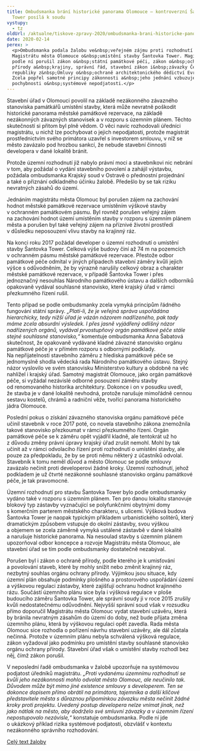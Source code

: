 ```yaml
---
title: Ombudsmanka brání historické panorama Olomouce – kontroverzní Šantovka
  Tower posílá k soudu
vystupy:
  - tz
oldUrl: /aktualne/tiskove-zpravy-2020/ombudsmanka-brani-historicke-panorama-olomouce-kontroverzni-santovka-tower-posila-k-soudu/
date: 2020-02-14
perex: >
  <p>Ombudsmanka podala žalobu ve&nbsp;veřejném zájmu proti rozhodnutí
  Magistrátu města Olomouce o&nbsp;umístění stavby Šantovka Tower. Magistrát
  podle ní porušil zákon o&nbsp;státní památkové péči, zákon o&nbsp;ochraně
  přírody a&nbsp;krajiny, správní řád, stavební zákon i&nbsp;závazky České
  republiky z&nbsp;Úmluvy o&nbsp;ochraně architektonického dědictví Evropy.
  Zcela popřel samotné principy zákonnosti a&nbsp;jeho jednání vzbuzuje vážné
  pochybnosti o&nbsp;systémové nepodjatosti.</p>
---
```

<!-- imported from the old website -->
<p>Stavební úřad v&nbsp;Olomouci povolil na&nbsp;základě nezákonného závazného stanoviska památkářů umístění stavby, která může nevratně poškodit historické panorama městské památkové rezervace, na&nbsp;základě nezákonných závazných stanovisek a&nbsp;v&nbsp;rozporu s&nbsp;územním plánem. Těchto skutečností si přitom byl plně vědom. O&nbsp;věci navíc rozhodovali úředníci magistrátu, u&nbsp;nichž lze pochybovat o&nbsp;jejich nepodjatosti, protože magistrát prostřednictvím svého primátora uzavřel s&nbsp;investorem smlouvu, v&nbsp;níž se město zavázalo pod hrozbou sankcí, že&nbsp;nebude stavební činnosti developera v&nbsp;dané lokalitě bránit.</p>

<p>Protože územní rozhodnutí již nabylo právní moci a&nbsp;stavebníkovi nic nebrání v&nbsp;tom, aby požádal o&nbsp;vydání stavebního povolení a&nbsp;zahájil výstavbu, požádala ombudsmanka Krajský soud v&nbsp;Ostravě o&nbsp;přednostní projednání a&nbsp;také o&nbsp;přiznání odkladného účinku žalobě. Předešlo by se tak riziku nevratných zásahů do&nbsp;území.</p>

<p>Jednáním magistrátu města Olomouc byl porušen zájem na&nbsp;zachování hodnot městské památkové rezervace umístěním výškové stavby v&nbsp;ochranném památkovém pásmu. Byl rovněž porušen veřejný zájem na&nbsp;zachování hodnot území umístěním stavby v&nbsp;rozporu s&nbsp;územním plánem města a&nbsp;porušen byl také veřejný zájem na&nbsp;příznivé životní prostředí v&nbsp;důsledku neposouzení vlivu stavby na&nbsp;krajinný ráz.</p>

<p>Na konci roku&nbsp;2017 požádal developer o&nbsp;územní rozhodnutí o&nbsp;umístění stavby Šantovka Tower. Celková výše budovy činí až&nbsp;74&nbsp;m na&nbsp;pozemcích v&nbsp;ochranném pásmu městské památkové rezervace. Přestože odbor památkové péče odmítal v&nbsp;jiných případech stavební záměry kvůli jejich výšce s&nbsp;odůvodněním, že&nbsp;by výrazně narušily celkový obraz a&nbsp;charakter městské památkové rezervace, v&nbsp;případě Šantovka Tower i&nbsp;přes jednoznačný nesouhlas Národního památkového ústavu a&nbsp;dalších odborníků opakovaně vydával souhlasné stanovisko, které krajský úřad v&nbsp;rámci přezkumného řízení rušil.</p>

<p>Tento případ se podle ombudsmanky zcela vymyká principům řádného fungování státní správy. <em>&bdquo;Platí-li, že&nbsp;je veřejná správa uspořádána hierarchicky, tedy nižší úřad je vázán názorem nadřízeného, pak tady máme zcela absurdní výsledek. I&nbsp;přes jasně vyjádřený odlišný názor nadřízených orgánů, vydával prvostupňový orgán památkové péče stále stejné souhlasné stanovisko,&ldquo;</em> komentuje ombudsmanka Anna Šabatová skutečnost, že&nbsp;opakovaně vydávané kladné závazné stanovisko orgánu památkové péče je v&nbsp;přímém rozporu s&nbsp;odbornými podklady. Na&nbsp;nepřijatelnosti stavebního záměru z&nbsp;hlediska památkové péče se jednomyslně shodla vědecká rada Národního památkového ústavu. Stejný názor vyslovilo ve&nbsp;svém stanovisku Ministerstvo kultury a&nbsp;obdobně na&nbsp;věc nahlížel i&nbsp;krajský úřad. Samotný magistrát Olomouce, jako orgán památkové péče, si vyžádal nezávislé odborné posouzení záměru stavby od&nbsp;renomovaného historika architektury. Dokonce i&nbsp;on v&nbsp;posudku uvedl, že&nbsp;stavba je v&nbsp;dané lokalitě nevhodná, protože narušuje mimořádně cennou sestavu kostelů, chrámů a&nbsp;radniční věže, tvořící panorama historického jádra Olomouce.</p>

<p>Poslední pokus o&nbsp;získání závazného stanoviska orgánu památkové péče učinil stavebník v&nbsp;roce&nbsp;2017 poté, co novela stavebního zákona znemožnila takové stanovisko přezkoumat v&nbsp;rámci přezkumného řízení. Orgán památkové péče se k&nbsp;záměru opět vyjádřil kladně, ale tentokrát už ho z&nbsp;důvodu změny právní úpravy krajský úřad zrušit nemohl. Mohl by tak učinit až&nbsp;v&nbsp;rámci odvolacího řízení proti rozhodnutí o&nbsp;umístění stavby, ale pouze za&nbsp;předpokladu, že&nbsp;by se proti němu některý z&nbsp;účastníků odvolal.&nbsp; Stavebník k&nbsp;tomu neměl důvod a&nbsp;město Olomouc se podle smlouvy zavázalo nečinit proti developerovi žádné kroky. Územní rozhodnutí, jehož podkladem je už čtvrté nezákonné souhlasné stanovisko orgánu památkové péče, je tak pravomocné.</p>

<p>Územní rozhodnutí pro stavbu Šantovka Tower bylo podle ombudsmanky vydáno také v&nbsp;rozporu s&nbsp;územním plánem. Ten pro danou lokalitu stanovuje blokový typ zástavby vyznačující se polyfunkčními obytnými domy s&nbsp;komerčním parterem městského charakteru, s&nbsp;ulicemi. Výšková budova Šantovka Tower je naopak typickým příkladem urbanistického solitérů, který dramatickým způsobem vstupuje do&nbsp;okolní zástavby, svou výškou a&nbsp;objemem se zcela záměrně vymyká ustálené zástavbě v&nbsp;dané lokalitě a&nbsp;narušuje historické panorama. Na&nbsp;nesoulad stavby s&nbsp;územním plánem upozorňoval odbor koncepce a&nbsp;rozvoje Magistrátu města Olomouc, ale stavební úřad se tím podle ombudsmanky dostatečně nezabýval.</p>

<p>Porušen byl i&nbsp;zákon o&nbsp;ochraně přírody, podle kterého je k&nbsp;umisťování a&nbsp;povolování staveb, které by mohly snížit nebo změnit krajinný ráz, nezbytný souhlas orgánu ochrany přírody. Výjimkou jsou situace, kdy územní plán obsahuje podmínky plošného a&nbsp;prostorového uspořádání území a&nbsp;výškovou regulaci zástavby, které zajišťují ochranu hodnot krajinného rázu. Součástí územního plánu sice byla i&nbsp;výšková regulace v&nbsp;ploše budoucího záměru Šantovka Tower, ale správní soudy ji v&nbsp;roce&nbsp;2015 zrušily kvůli nedostatečnému odůvodnění. Nejvyšší správní soud však v&nbsp;rozsudku přímo doporučil Magistrátu města Olomouc vydat stavební uzávěru, která by bránila nevratným zásahům do&nbsp;území do&nbsp;doby, než bude přijata změna územního plánu, která by výškovou regulaci opět zavedla. Rada města Olomouc sice rozhodla o&nbsp;pořízení návrhu stavební uzávěry, ale dál zůstala nečinná. Protože v&nbsp;územním plánu nebyla schválená výšková regulace, zákon vyžadoval jako podmínku pro umístění stavby souhlasné stanovisko orgánu ochrany přírody. Stavební úřad však o&nbsp;umístění stavby rozhodl bez něj, čímž zákon porušil.</p>

<p>V neposlední řadě ombudsmanka v&nbsp;žalobě upozorňuje na&nbsp;systémovou podjatost úředníků magistrátu. <em>&bdquo;Proti vydanému územnímu rozhodnutí se kvůli jeho nezákonnosti mohlo odvolat město Olomouc, ale neučinilo tak. Důvodem může být mimo jiné existence smlouvy s&nbsp;developerem. Ten se dokonce dopisem přímo obrátil na&nbsp;primátora, tajemníka a&nbsp;další klíčové představitele města s&nbsp;důraznou připomínkou závazku města nečinit žádné kroky proti projektu. Uvedený postup developera nelze vnímat jinak, než jako nátlak na&nbsp;město, aby dodrželo své smluvní závazky a&nbsp;v&nbsp;územním řízení nepostupovalo nezávisle,&ldquo;</em> konstatuje ombudsmanka. Podle ní jde o&nbsp;ukázkový příklad rizika systémové podjatosti, obzvlášť v&nbsp;kontextu nezákonného správního rozhodování.</p>

<p><a href="https://www.ochrance.cz/uploads-import/ESO/ZVZ_Santovka_SZD-5-2020_001_001_Copy.pdf">Celý text žaloby</a></p>
